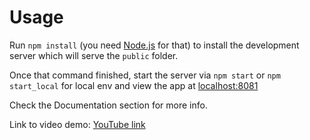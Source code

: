 # Usage
Run `npm install` (you need [Node.js](https://nodejs.org) for that) to install the development server which will serve the `public` folder.

Once that command finished, start the server via `npm start` or `npm start_local` for local env and view the app at [localhost:8081](http://localhost:8081)

Check the Documentation section for more info.

Link to video demo: [YouTube link](https://youtu.be/bJLvOKKWX50)